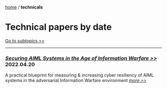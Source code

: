 [home](https://cx7.dev/) / **technicals**

# Technical papers by date

[Go to subtopics >>](https://cx7.dev/research/topics.html)

-----

### *<a href="https://cx7.dev/technicals/1.pdf" target="_blank" rel="noopener noreferrer">Securing AIML Systems in the Age of Information Warfare >> </a>* **2022.04.20**

A practical blueprint for measuring & increasing cyber resiliency of AIML systems in the adversarial Information Warfare environment 
*<a href="https://cx7.dev/technicals/1.pdf" target="_blank" rel="noopener noreferrer">more >> </a>*
